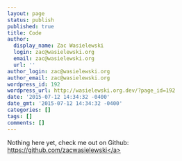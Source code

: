 ```yaml
---
layout: page
status: publish
published: true
title: Code
author:
  display_name: Zac Wasielewski
  login: zac@wasielewski.org
  email: zac@wasielewski.org
  url: ''
author_login: zac@wasielewski.org
author_email: zac@wasielewski.org
wordpress_id: 192
wordpress_url: http://wasielewski.org.dev/?page_id=192
date: '2015-07-12 14:34:32 -0400'
date_gmt: '2015-07-12 14:34:32 -0400'
categories: []
tags: []
comments: []
---
```

<p>Nothing here yet, check me out on Github: <a href="https:&#47;&#47;github.com&#47;zacwasielewski">https:&#47;&#47;github.com&#47;zacwasielewski<&#47;a></p>
